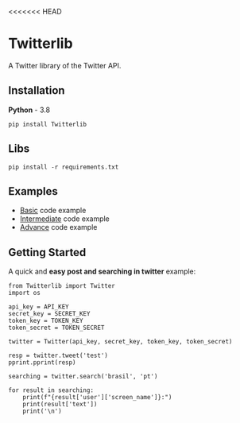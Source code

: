 <<<<<<< HEAD
# Twitterlib
A Twitter library of the Twitter API. 
## Installation 
**Python** - 3.8 
```
pip install Twitterlib
```

## Libs 
```
pip install -r requirements.txt
```

## Examples 
- <a href="">Basic</a> code example
- <a href="">Intermediate</a> code example
- <a href="">Advance</a> code example


## Getting Started
A quick and **easy post and searching in twitter** example: 

    from Twitterlib import Twitter
    import os 
    
    api_key = API_KEY
    secret_key = SECRET_KEY
    token_key = TOKEN_KEY
    token_secret = TOKEN_SECRET

    twitter = Twitter(api_key, secret_key, token_key, token_secret)

    resp = twitter.tweet('test')
    pprint.pprint(resp)

    searching = twitter.search('brasil', 'pt')

    for result in searching:
        print(f"{result['user']['screen_name']}:")
        print(result['text'])
        print('\n')
        
        
        

